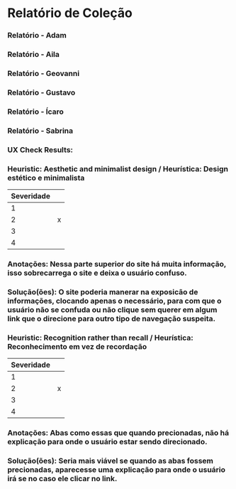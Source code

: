 # Relatório de Coleção<br/>

### Relatório - Adam<br/>

### Relatório - Aila<br/>

### Relatório - Geovanni<br/>

### Relatório - Gustavo<br/>

### Relatório - Ícaro<br/>

### Relatório - Sabrina<br/>
### UX Check Results:<br/>
### Heuristic: Aesthetic and minimalist design / Heurística: Design estético e minimalista<br/>
|Severidade|       |
|----------|-------|
|    1     |       |
|    2     |   x   |
|    3     |       |
|    4     |       |
### Anotações: Nessa parte superior do site há muita informação, isso sobrecarrega o site e deixa o usuário confuso.<br/>
### Solução(ões): O site poderia manerar na exposicão de informações, clocando apenas o necessário, para com que o usuário não se confuda ou não clique sem querer em algum link que o direcione para outro tipo de navegação suspeita.<br/>
### Heuristic: Recognition rather than recall / Heurística: Reconhecimento em vez de recordação<br/>
|Severidade|       |
|----------|-------|
|    1     |       |
|    2     |   x   |
|    3     |       |
|    4     |       |
### Anotações: Abas como essas que quando precionadas, não há explicação para onde o usuário estar sendo direcionado.<br/>
### Solução(ões): Seria mais viável se quando as abas fossem precionadas, aparecesse uma explicação para onde o usuário irá se no caso ele clicar no link.<br/>
 
